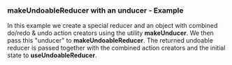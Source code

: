 ### makeUndoableReducer with an unducer - Example

In this example we create a special reducer and an object with combined do/redo & undo action creators using the utility **makeUnducer**. We then pass this "unducer" to **makeUndoableReducer**. The returned undoable reducer is passed together with the combined action creators and the initial state to **useUndoableReducer**.

